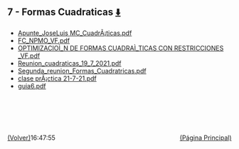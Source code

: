 
<html>
<body>
<h2>7 - Formas Cuadraticas <a href="https://downgit.github.io/#/home?url=https://github.com/Apuntes-FIUBA/Apuntes-Electronica/tree/main/81 - Matemática/8102 - Algebra II/Clases Vargas/7 - Formas Cuadraticas" style="font-size:20px">  ⬇️ </a></h2>
<ul>
    <li><a href="Apunte_JoseLuis MC_CuadrÃ¡ticas.pdf">Apunte_JoseLuis MC_CuadrÃ¡ticas.pdf</a></li>
    <li><a href="FC_NPMO_VF.pdf">FC_NPMO_VF.pdf</a></li>
    <li><a href="OPTIMIZACIOÌ_N DE FORMAS CUADRAÌ_TICAS CON RESTRICCIONES _VF.pdf">OPTIMIZACIOÌ_N DE FORMAS CUADRAÌ_TICAS CON RESTRICCIONES _VF.pdf</a></li>
    <li><a href="Reunion_cuadraticas_19_7_2021.pdf">Reunion_cuadraticas_19_7_2021.pdf</a></li>
    <li><a href="Segunda_reunion_Formas_Cuadratricas.pdf">Segunda_reunion_Formas_Cuadratricas.pdf</a></li>
    <li><a href="clase prÃ¡ctica 21-7-21.pdf">clase prÃ¡ctica 21-7-21.pdf</a></li>
    <li><a href="guia6.pdf">guia6.pdf</a></li>
</ul>
</body>
</html>





































<br><br><br><br><br><a href="../" style="float: left">(Volver)</a> <a href="https://apuntes-fiuba.github.io/Apuntes-Electronica" style="float: right">(Página Principal)</a>
16:47:55